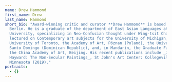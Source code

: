 ```yaml
---
name: Drew Hammond
first_name: Drew
last_name: Hammond
short_bio: "Award-winning critic and curator **Drew Hammond** is based in
  Berlin. He is a graduate of the department of East Asian Languages at Columbia
  University, specializing in Neo-Confucian thought under Wing-tsit Chan. He has
  lectured on Contemporary art subjects for the University of Michigan,
  University of Toronto, the Academy of Art, Póznan (Poland), the University of
  Santo Domingo (Dominican Republic), and, in Mandarin, the Graduate Faculty of
  the China Academy of Art, Beijing. His recent publications include _James
  Hayward: The Non-Secular Paintings_, St John's Art Center: Collegeville,
  Minnesota (2019)."
portraits:
  - {}
---
```


